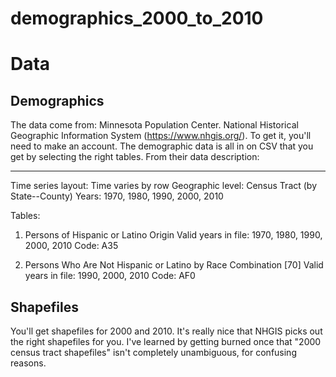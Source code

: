 demographics_2000_to_2010
=========================

# Data

## Demographics

The data come from: Minnesota Population Center. National Historical Geographic Information System (https://www.nhgis.org/). To get it, you'll need to make an account. The demographic data is all in on CSV that you get by selecting the right tables. From their data description:

-------------------------------
Time series layout: Time varies by row
Geographic level:   Census Tract (by State--County)
Years:              1970, 1980, 1990, 2000, 2010
 
Tables:
 
1. Persons of Hispanic or Latino Origin
   Valid years in file: 1970, 1980, 1990, 2000, 2010
   Code: A35
 
2. Persons Who Are Not Hispanic or Latino by Race Combination [70]
   Valid years in file: 1990, 2000, 2010
   Code: AF0


## Shapefiles

You'll get shapefiles for 2000 and 2010. It's really nice that NHGIS picks out the right shapefiles for you. I've learned by getting burned once that "2000 census tract shapefiles" isn't completely unambiguous, for confusing reasons.
